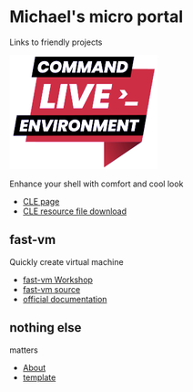 # Michael's micro portal
Links to friendly projects

![CLE](CLE-newlogo-small.png)

Enhance your shell with comfort and cool look

* [CLE page](CLE)
* [CLE resource file download](https://git.io/clerc)

## fast-vm
Quickly create virtual machine

* [fast-vm Workshop](fastvm-workshop)
* [fast-vm source](https://github.com/OndrejHome/fast-vm)
* [official documentation](https://www.famera.cz/blog/fast-vm/user_guide.html)

## nothing else
matters
* [About](./about.html)
* [template](./template.html)

